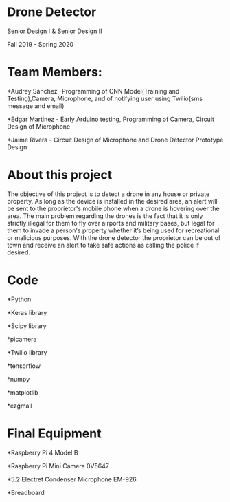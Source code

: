 # Drone Detector
Senior Design I & Senior Design II

Fall 2019 - Spring 2020

# Team Members: 

*Audrey Sánchez -Programming of CNN Model(Training and Testing),Camera, Microphone, and of notifying user using Twilio(sms message and email)

*Edgar Martinez - Early Arduino testing, Programming of Camera, Circuit Design of Microphone

*Jaime Rivera - Circuit Design of Microphone and Drone Detector Prototype Design


# About this project
The objective of this project is to detect a drone in any house or private property. As long as the device is installed in the desired area, an alert will be sent to the proprietor's mobile phone when a drone is hovering over the area. The main problem regarding the drones is the fact that it is only strictly illegal for them to fly over airports and military bases, but legal for them to invade a person's property whether it’s being used for recreational or malicious purposes. With the drone detector the proprietor can be out of town and receive an alert to take safe actions as calling the police if desired. 

# Code

*Python

*Keras library

*Scipy library

*picamera

*Twilio library

*tensorflow

*numpy

*matplotlib

*ezgmail

# Final Equipment

*Raspberry Pi 4 Model B

*Raspberry Pi Mini Camera 0V5647

*5.2 Electret Condenser Microphone EM-926

*Breadboard

